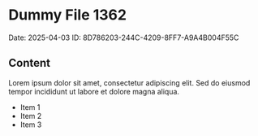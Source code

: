 # Dummy File 1362

Date: 2025-04-03
ID: 8D786203-244C-4209-8FF7-A9A4B004F55C

## Content

Lorem ipsum dolor sit amet, consectetur adipiscing elit.
Sed do eiusmod tempor incididunt ut labore et dolore magna aliqua.

* Item 1
* Item 2
* Item 3
